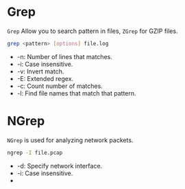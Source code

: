 # Grep
`Grep` Allow you to search pattern in files, `ZGrep` for GZIP files. 
```bash
grep <pattern> [options] file.log
```
- -n: Number of lines that matches. 
- -i: Case insensitive. 
- -v: Invert match.
- -E: Extended regex. 
- -c: Count number of matches. 
- -l: Find file names that match that pattern. 

# NGrep
`NGrep` is used for analyzing network packets. 
```bash
ngrep -I file.pcap
```
- -d: Specify network interface. 
- -i: Case insensitive. 
- 